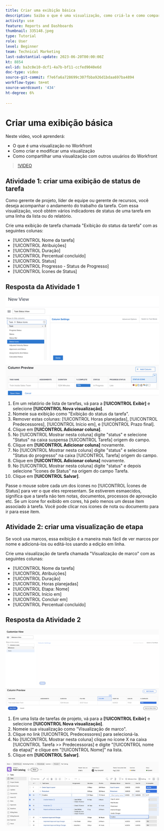 ```yaml
---
title: Criar uma exibição básica
description: Saiba o que é uma visualização, como criá-la e como compartilhá-la com outros usuários no Workfront.
activity: use
feature: Reports and Dashboards
thumbnail: 335148.jpeg
type: Tutorial
role: User
level: Beginner
team: Technical Marketing
last-substantial-update: 2023-06-20T00:00:00Z
kt: 8854
exl-id: ba3c0e10-dcf1-4a7b-bf11-ccfed9040e6d
doc-type: video
source-git-commit: f7e6fa6a728699c307fbba926d1bdaa697ba4894
workflow-type: tm+mt
source-wordcount: '434'
ht-degree: 6%

---
```


# Criar uma exibição básica

Neste vídeo, você aprenderá:

* O que é uma visualização no Workfront
* Como criar e modificar uma visualização
* Como compartilhar uma visualização com outros usuários do Workfront

>[!VIDEO](https://video.tv.adobe.com/v/335148/?quality=12&learn=on)

## Atividade 1: criar uma exibição de status de tarefa

Como gerente de projeto, líder de equipe ou gerente de recursos, você deseja acompanhar o andamento do trabalho da tarefa. Com essa visualização, você obtém vários indicadores de status de uma tarefa em uma linha da lista ou do relatório.

Crie uma exibição de tarefa chamada &quot;Exibição do status da tarefa&quot; com as seguintes colunas:

* [!UICONTROL Nome da tarefa]
* [!UICONTROL Atribuições]
* [!UICONTROL Duração]
* [!UICONTROL Percentual concluído]
* [!UICONTROL Status]
* [!UICONTROL Progresso - Status de Progresso]
* [!UICONTROL Ícones de Status]

## Resposta da Atividade 1

![Uma imagem da tela para criar uma exibição de status de tarefa](assets/view-exercise.png)

1. Em um relatório de lista de tarefas, vá para a **[!UICONTROL Exibir]** e selecione **[!UICONTROL Nova visualização]**.
1. Nomeie sua exibição como &quot;Exibição do status da tarefa&quot;.
1. Remover estas colunas: [!UICONTROL Horas planejadas], [!UICONTROL Predecessores], [!UICONTROL Início em], e [!UICONTROL Prazo final].
1. Clique em **[!UICONTROL Adicionar coluna]**.
1. No [!UICONTROL Mostrar nesta coluna] digite &quot;status&quot; e selecione &quot;Status&quot; na caixa suspensa [!UICONTROL Tarefa] origem do campo.
1. Clique em **[!UICONTROL Adicionar coluna]** novamente.
1. No [!UICONTROL Mostrar nesta coluna] digite &quot;status&quot; e selecione &quot;Status do progresso&quot; na caixa [!UICONTROL Tarefa] origem do campo.
1. Clique em **[!UICONTROL Adicionar coluna]** novamente.
1. No [!UICONTROL Mostrar nesta coluna] digite &quot;status&quot; e depois selecione &quot;Ícones de Status&quot; na origem do campo Tarefa.
1. Clique em **[!UICONTROL Salvar]**.

Passe o mouse sobre cada um dos ícones no [!UICONTROL Ícones de Status] para ver o que eles representam. Se estiverem esmaecidos, significa que a tarefa não tem notas, documentos, processos de aprovação etc. Se um ícone for exibido em cores, há pelo menos um desse item associado à tarefa. Você pode clicar nos ícones de nota ou documento para ir para esse item.

## Atividade 2: criar uma visualização de etapa

Se você usa marcos, essa exibição é a maneira mais fácil de ver marcos por nome e adicioná-los ou editá-los usando a edição em linha.

Crie uma visualização de tarefa chamada &quot;Visualização de marco&quot; com as seguintes colunas:

* [!UICONTROL Nome da tarefa]
* [!UICONTROL Atribuições]
* [!UICONTROL Duração]
* [!UICONTROL Horas planejadas]
* [!UICONTROL Etapa: Nome]
* [!UICONTROL Início em]
* [!UICONTROL Concluir em]
* [!UICONTROL Percentual concluído]


## Resposta da Atividade 2

![Uma imagem da tela para criar uma visualização de marco](assets/view-milestone-exercise-1.png)

1. Em uma lista de tarefas de projeto, vá para a **[!UICONTROL Exibir]** e selecione **[!UICONTROL Nova visualização]**.
1. Nomeie sua visualização como &quot;Visualização de marco&quot;.
1. Clique no link [!UICONTROL Predecessores] para selecioná-la.
1. No [!UICONTROL Mostrar nesta coluna] clique no ícone X na caixa [!UICONTROL Tarefa >> Predecessoras] e digite &quot;[!UICONTROL nome da etapa]&quot; e clique em &quot;[!UICONTROL Nome]&quot; na lista.
1. Clique em **[!UICONTROL Salvar]**.

![Imagem de uma lista de tarefas usando uma exibição de marco](assets/view-milestone-exercise-2.png)
